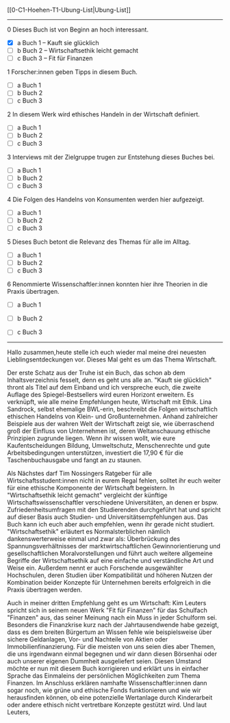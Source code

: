 [[0-C1-Hoehen-T1-Ubung-List|Ubung-List]]

---

0 Dieses Buch ist von Beginn an hoch interessant.  
- [x] a Buch 1 – Kauft sie glücklich  
- [ ] b Buch 2 – Wirtschaftsethik leicht gemacht  
- [ ] c Buch 3 – Fit für Finanzen  

1 Forscher:innen geben Tipps in diesem Buch.  
- [ ] a Buch 1  
- [ ] b Buch 2  
- [ ] c Buch 3  

2 In diesem Werk wird ethisches Handeln in der Wirtschaft definiert.  
- [ ] a Buch 1  
- [ ] b Buch 2  
- [ ] c Buch 3  

3 Interviews mit der Zielgruppe trugen zur Entstehung dieses Buches bei.  
- [ ] a Buch 1  
- [ ] b Buch 2  
- [ ] c Buch 3  

4 Die Folgen des Handelns von Konsumenten werden hier aufgezeigt.  
- [ ] a Buch 1  
- [ ] b Buch 2  
- [ ] c Buch 3  

5 Dieses Buch betont die Relevanz des Themas für alle im Alltag.  
- [ ] a Buch 1  
- [ ] b Buch 2  
- [ ] c Buch 3  

6 Renommierte Wissenschaftler:innen konnten hier ihre Theorien in die Praxis übertragen.  
- [ ] a Buch 1  
- [ ] b Buch 2  
- [ ] c Buch 3  


---

Hallo zusammen,heute stelle ich euch wieder mal meine drei neuesten Lieblingsentdeckungen vor. Dieses Mal geht es um das Thema Wirtschaft.

Der erste Schatz aus der Truhe ist ein Buch, das schon ab dem Inhaltsverzeichnis fesselt, denn es geht uns alle an. "Kauft sie glücklich" thront als Titel auf dem Einband und ich verspreche euch, die zweite Auflage des Spiegel-Bestsellers wird euren Horizont erweitern. Es verknüpft, wie alle meine Empfehlungen heute, Wirtschaft mit Ethik. Lina Sandrock, selbst ehemalige BWL-erin, beschreibt die Folgen wirtschaftlich ethischen Handelns von Klein- und Großunternehmen. Anhand zahlreicher Beispiele aus der wahren Welt der Wirtschaft zeigt sie, wie überraschend groß der Einfluss von Unternehmen ist, deren Weltanschauung ethische Prinzipien zugrunde liegen. Wenn ihr wissen wollt, wie eure Kaufentscheidungen Bildung, Umweltschutz, Menschenrechte und gute Arbeitsbedingungen unterstützen, investiert die 17,90 € für die Taschenbuchausgabe und fangt an zu staunen.

Als Nächstes darf Tim Nossingers Ratgeber für alle Wirtschaftsstudent:innen nicht in eurem Regal fehlen, solltet ihr euch weiter für eine ethische Komponente der Wirtschaft begeistern. In "Wirtschaftsethik leicht gemacht" vergleicht der künftige Wirtschaftswissenschaftler verschiedene Universitäten, an denen er bspw. Zufriedenheitsumfragen mit den Studierenden durchgeführt hat und spricht auf dieser Basis auch Studien- und Universitätsempfehlungen aus. Das Buch kann ich euch aber auch empfehlen, wenn ihr gerade nicht studiert. "Wirtschaftsethik" erläutert es Normalsterblichen nämlich dankenswerterweise einmal und zwar als: Überbrückung des Spannungsverhältnisses der marktwirtschaftlichen Gewinnorientierung und gesellschaftlichen Moralvorstellungen und führt auch weitere allgemeine Begriffe der Wirtschaftsethik auf eine einfache und verständliche Art und Weise ein. Außerdem nennt er auch Forschende ausgewählter Hochschulen, deren Studien über Kompatibilität und höheren Nutzen der Kombination beider Konzepte für Unternehmen bereits erfolgreich in die Praxis übertragen werden.

Auch in meiner dritten Empfehlung geht es um Wirtschaft: Kim Leuters spricht sich in seinem neuen Werk "Fit für Finanzen" für das Schulfach "Finanzen" aus, das seiner Meinung nach ein Muss in jeder Schulform sei. Besonders die Finanzkrise kurz nach der Jahrtausendwende habe gezeigt, dass es dem breiten Bürgertum an Wissen fehle wie beispielsweise über sichere Geldanlagen, Vor- und Nachteile von Aktien oder Immobilienfinanzierung. Für die meisten von uns seien dies aber Themen, die uns irgendwann einmal begegnen und wir dann diesen Börsenhai oder auch unserer eigenen Dummheit ausgeliefert seien. Diesen Umstand möchte er nun mit diesem Buch korrigieren und erklärt uns in einfacher Sprache das Einmaleins der persönlichen Möglichkeiten zum Thema Finanzen. Im Anschluss erklären namhafte Wissenschaftler:innen dann sogar noch, wie grüne und ethische Fonds funktionieren und wie wir herausfinden können, ob eine potenzielle Wertanlage durch Kinderarbeit oder andere ethisch nicht vertretbare Konzepte gestützt wird. Und laut Leuters,